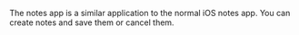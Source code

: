 The notes app is a similar application to the normal iOS notes app. You can create notes and save them or cancel them. 
